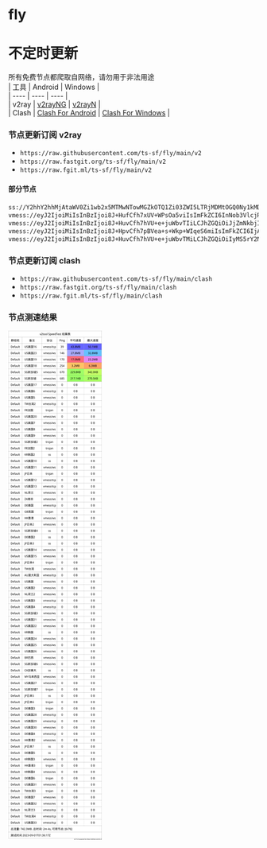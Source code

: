 # fly
# 不定时更新
所有免费节点都爬取自网络，请勿用于非法用途  
|  工具  | Android  | Windows  |  
|  ----  | ----   | ----  |  
| v2ray  | [v2rayNG](https://github.com/2dust/v2rayNG/releases) | [v2rayN](https://github.com/2dust/v2rayN/releases) |  
| Clash  | [Clash For Android](https://github.com/Kr328/ClashForAndroid/releases) | [Clash For Windows](https://github.com/Fndroid/clash_for_windows_pkg/releases) | 
  
### 节点更新订阅  v2ray
- `https://raw.githubusercontent.com/ts-sf/fly/main/v2`  
- `https://raw.fastgit.org/ts-sf/fly/main/v2`  
- `https://raw.fgit.ml/ts-sf/fly/main/v2`  
#### 部分节点  
``` 
ss://Y2hhY2hhMjAtaWV0Zi1wb2x5MTMwNTowMGZkOTQ1Zi03ZWI5LTRjMDMtOGQ0Ny1kMDA0NGZlM2ZhZTI=@zjcu.artehr.org:32005#%F0%9F%87%B0%F0%9F%87%B7KR%E9%9F%A9%E5%9B%BD
vmess://eyJ2IjoiMiIsInBzIjoi8J+HufCfh7xUV+WPsOa5viIsImFkZCI6InNob3VlcjRqaWEyNC4yMDk5NjYueHl6IiwicG9ydCI6IjE4ODAxIiwiaWQiOiI3NDI4ODE1ZS1kMzQxLTQ1MGQtYjRlZS0yZmZmODc4NTE5Y2UiLCJhaWQiOiIwIiwic2N5IjoiYXV0byIsIm5ldCI6IndzIiwidHlwZSI6Im5vbmUiLCJob3N0IjoidjktZHkuaXhpZ3VhLmNvbSIsInBhdGgiOiIvIiwidGxzIjoiIiwic25pIjoiIiwidGVzdF9uYW1lIjoiVFflj7Dmub4ifQ==
vmess://eyJ2IjoiMiIsInBzIjoi8J+HuvCfh7hVU+e+juWbvTIiLCJhZGQiOiJjZmNkbjIuc2FuZmVuY2RuLm5ldCIsInBvcnQiOiIyMDUyIiwiaWQiOiJiYmI4ZDIxYy00NGYyLTRkMjEtYjU4OC1iNTBkZThiN2U4MzAiLCJhaWQiOiIwIiwic2N5IjoiYXV0byIsIm5ldCI6IndzIiwidHlwZSI6Im5vbmUiLCJob3N0IjoidXM1LnNhbmZlbmNkbjIuY29tIiwicGF0aCI6Ii96aC1jbiIsInRscyI6IiIsInNuaSI6IiIsInRlc3RfbmFtZSI6IlVT576O5Zu9MiJ9
vmess://eyJ2IjoiMiIsInBzIjoi8J+HpvCfh7pBVea+s+Wkp+WIqeS6miIsImFkZCI6IjA3LmtjY2ljMnBhLnh5eiIsInBvcnQiOiI1MDAwNyIsImlkIjoiNWU0MTkwMDEtYWFmMC00OTc1LWE5MzEtZmM3ZmM5NDU5NzE4IiwiYWlkIjoiMCIsInNjeSI6ImF1dG8iLCJuZXQiOiJ0Y3AiLCJ0eXBlIjoibm9uZSIsImhvc3QiOiIiLCJwYXRoIjoiLyIsInRscyI6IiIsInNuaSI6IiIsInRlc3RfbmFtZSI6IkFV5r6z5aSn5Yip5LqaIn0=
vmess://eyJ2IjoiMiIsInBzIjoi8J+HuvCfh7hVU+e+juWbvTMiLCJhZGQiOiIyMS5rY2NpYzJwYS54eXoiLCJwb3J0IjoiNTAwMjEiLCJpZCI6IjVlNDE5MDAxLWFhZjAtNDk3NS1hOTMxLWZjN2ZjOTQ1OTcxOCIsImFpZCI6IjAiLCJzY3kiOiJhdXRvIiwibmV0IjoidGNwIiwidHlwZSI6Im5vbmUiLCJob3N0IjoiMjEua2NjaWMycGEueHl6IiwicGF0aCI6Ii9wYXRoLzI1MjYxNzA4MTkwMyIsInRscyI6IiIsInNuaSI6IiIsInRlc3RfbmFtZSI6IlVT576O5Zu9MyJ9
```
### 节点更新订阅  clash
- `https://raw.githubusercontent.com/ts-sf/fly/main/clash`  
- `https://raw.fastgit.org/ts-sf/fly/main/clash`  
- `https://raw.fgit.ml/ts-sf/fly/main/clash`  

### 节点测速结果
![image](traffic.png)
